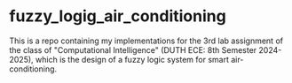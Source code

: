 # fuzzy_logig_air_conditioning
This is a repo containing my implementations for the 3rd lab assignment of the class of "Computational Intelligence" (DUTH ECE: 8th Semester 2024-2025), which is the design of a fuzzy logic system for smart air-conditioning.
